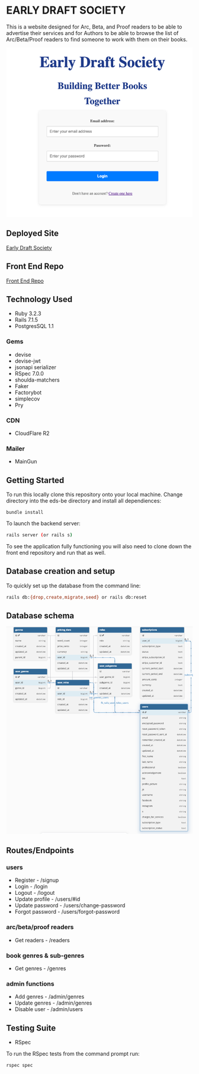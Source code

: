 # EARLY DRAFT SOCIETY

This is a website designed for Arc, Beta, and Proof readers to be able to advertise their services and for Authors to be able to browse the list of Arc/Beta/Proof readers to find someone to work with them on their books.

![homepage image](public/eds_login_page.png)

## Deployed Site
[Early Draft Society](https://earlydraftsociety.com)

## Front End Repo
[Front End Repo](https://github.com/MiTOBrien/eds)

## Technology Used
* Ruby 3.2.3
* Rails 7.1.5
* PostgresSQL 1.1

### Gems
* devise
* devise-jwt
* jsonapi serializer
* RSpec 7.0.0
* shoulda-matchers
* Faker
* Factorybot
* simplecov
* Pry

### CDN
* CloudFlare R2

### Mailer
* MainGun

## Getting Started
To run this locally clone this repository onto your local machine. Change directory into the eds-be directory and install all dependiences:
```
bundle install
```

To launch the backend server:
```sh
rails server (or rails s)
```

To see the application fully functioning you will also need to clone down the front end repository and run that as well.

## Database creation and setup
To quickly set up the database from the command line:
```sh
rails db:{drop,create,migrate,seed} or rails db:reset
```
## Database schema
![homepage image](public/eds_db_schema.png)

## Routes/Endpoints
### users
- Register        - /signup
- Login           - /login
- Logout          - /logout
- Update profile  - /users/#id
- Update password - /users/change-password
- Forgot password - /users/forgot-password

### arc/beta/proof readers
- Get readers     - /readers

### book genres & sub-genres
- Get genres      - /genres

### admin functions
- Add genres      - /admin/genres
- Update genres   - /admin/genres
- Disable user    - /admin/users

## Testing Suite
* RSpec

To run the RSpec tests from the command prompt run:
```sh
rspec spec
```